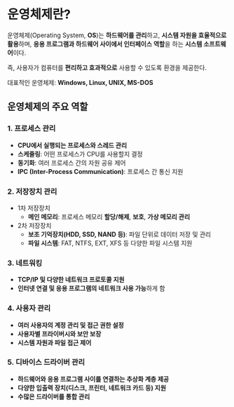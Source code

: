 # 운영체제란?

운영체제(Operating System, **OS**)는 **하드웨어를 관리**하고, **시스템 자원을 효율적으로 활용**하며, **응용 프로그램과 하드웨어 사이에서 인터페이스 역할**을 하는 **시스템 소프트웨어**이다.

즉, 사용자가 컴퓨터를 **편리하고 효과적으로** 사용할 수 있도록 환경을 제공한다.

대표적인 운영체제: **Windows, Linux, UNIX, MS-DOS**

## 운영체제의 주요 역할

### 1. **프로세스 관리**

- **CPU에서 실행되는 프로세스와 스레드 관리**
- **스케줄링**: 어떤 프로세스가 CPU를 사용할지 결정
- **동기화**: 여러 프로세스 간의 자원 공유 제어
- **IPC (Inter-Process Communication)**: 프로세스 간 통신 지원

### 2. **저장장치 관리**

- 1차 저장장치
  - **메인 메모리**: 프로세스 메모리 **할당/해제**, **보호**, **가상 메모리 관리**
- 2차 저장장치
  - **보조 기억장치(HDD, SSD, NAND 등)**: 파일 단위로 데이터 저장 및 관리
  - **파일 시스템**: FAT, NTFS, EXT, XFS 등 다양한 파일 시스템 지원

### 3. **네트워킹**

- **TCP/IP 및 다양한 네트워크 프로토콜 지원**
- **인터넷 연결 및 응용 프로그램의 네트워크 사용 가능**하게 함

### 4. **사용자 관리**

- **여러 사용자의 계정 관리 및 접근 권한 설정**
- **사용자별 프라이버시와 보안 보장**
- **시스템 자원과 파일 접근 제어**

### 5. **디바이스 드라이버 관리**

- **하드웨어와 응용 프로그램 사이를 연결하는 추상화 계층 제공**
- **다양한 입출력 장치(디스크, 프린터, 네트워크 카드 등) 지원**
- **수많은 드라이버를 통합 관리**
